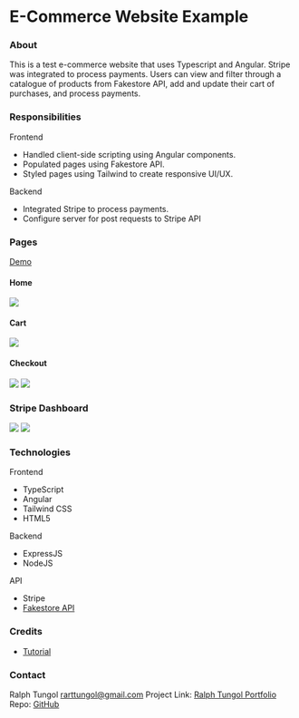 # E-Commerce Website Example

### About 
This is a test e-commerce website that uses Typescript and Angular. Stripe was integrated to process payments. Users can view and filter through a catalogue of products from Fakestore API, add and update their cart of purchases, and process payments. 

### Responsibilities 
Frontend
- Handled client-side scripting using Angular components. 
- Populated pages using Fakestore API. 
- Styled pages using Tailwind to create responsive UI/UX. 

Backend
- Integrated Stripe to process payments.
- Configure server for post requests to Stripe API

### Pages
[Demo](https://i.imgur.com/lkTHYFT.gif)

#### Home 
<img src="https://i.imgur.com/o0iFlPj.png">

#### Cart 
<img src="https://i.imgur.com/nO3lRwS.png">

#### Checkout 
<img src="https://i.imgur.com/MXacxPq.png">
<img src="https://i.imgur.com/GxaoMBd.png">

### Stripe Dashboard
<img src="https://i.imgur.com/jkSkjQM.png">
<img src="https://i.imgur.com/7Wq8OMz.png">

### Technologies
Frontend
- TypeScript
- Angular 
- Tailwind CSS 
- HTML5

Backend
- ExpressJS 
- NodeJS

API
- Stripe
- [Fakestore API](https://fakestoreapi.com/)

### Credits
- [Tutorial](https://github.com/bobangajicsm/E-Commerce-Store)

### Contact
Ralph Tungol [rarttungol@gmail.com]()
Project Link: [Ralph Tungol Portfolio](https://ralphtungol.herokuapp.com/)
Repo: [GitHub](https://github.com/tungolra/portfolio)
